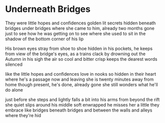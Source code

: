 # Underneath Bridges

They were little hopes and confidences
golden lit secrets hidden beneath bridges under bridges
where she came to him, already two months gone
just to see how he was getting on
to see where she used to sit
in the shadow of the bottom corner of his lip

His brown eyes stray from shoe to shoe
hidden in his pockets, he keeps from view
of the bridge's eyes, as a trains clack by
drowning out the Autumn in his sigh
the air so cool and bitter crisp
keeps the dearest words silenced

like the little hopes and confidences
love in nooks so hidden in their heart
where he's a passage now and leaving
she is twenty minutes away from home
though present, he's done, already gone
she still wonders what he'll do alone

just before she steps and lightly falls a bit
into his arms from beyond the rift
she quiet slips around his middle
soft enwrapped he misses her a little
they embrace like bridges beneath bridges
and between the walls and alleys where they're hid